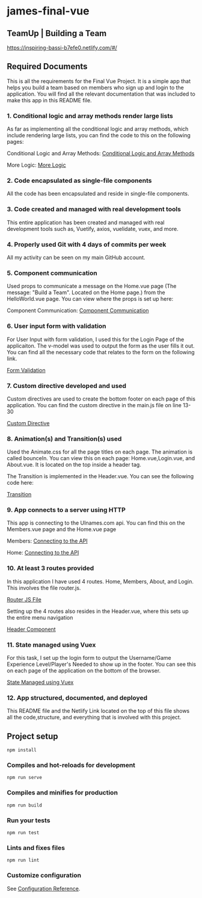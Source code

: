 # james-final-vue

## TeamUp | Building a Team 
https://inspiring-bassi-b7efe0.netlify.com/#/

## Required Documents
This is all the requirements for the Final Vue Project.
It is a simple app that helps you build a team based on members who sign up and login to the application. You will find all the relevant documentation that was included to make this app in this README file.

### 1. Conditional logic and array methods render large lists
As far as implementing all the conditional logic and array methods, which include rendering large lists, you can find the code to this on the following pages:

Conditional Logic and Array Methods: [Conditional Logic and Array Methods](https://github.com/jamesdesigns/james-final-vue/blob/master/src/views/Home.vue)

More Logic: [More Logic](https://github.com/jamesdesigns/james-final-vue/blob/master/src/views/Members.vue)



### 2. Code encapsulated as single-file components
All the code has been encapsulated and reside in single-file components.

### 3. Code created and managed with real development tools
This entire application has been created and managed with real development tools such as, Vuetify, axios, vuelidate, vuex, and more. 

### 4. Properly used Git with 4 days of commits per week
All my activity can be seen on my main GitHub account. 


### 5. Component communication
Used props to communicate a message on the Home.vue page (The message: "Build a Team". Located on the Home page.) from the HelloWorld.vue page. You can view where the props is set up here:

Component Communication: [Component Communication]()

### 6. User input form with validation
For User Input with form validation, I used this for the Login Page of the applicaiton.
The v-model was used to output the form as the user fills it out. You can find all the necessary code that relates to the form on the following link.

[Form Validation](https://github.com/jamesdesigns/james-final-vue/blob/master/src/views/Login.vue)

### 7. Custom directive developed and used
Custom directives are used to create the bottom footer on each page of this application. 
You can find the custom directive in the main.js file on line 13-30

[Custom Directive](https://github.com/jamesdesigns/james-final-vue/blob/master/src/main.js) 

### 8. Animation(s) and Transition(s) used
Used the Animate.css for all the page titles on each page. The animation is called bounceIn. You can view this on each page: Home.vue,Login.vue, and About.vue. It is located on the top inside a header tag.

The Transition is implemented in the Header.vue. You can see the following code here:

[Transition](https://github.com/jamesdesigns/james-final-vue/blob/master/src/components/Header.vue)

### 9. App connects to a server using HTTP
This app is connecting to the UInames.com api. You can find this on the Members.vue page and the Home.vue page

Members:
[Connecting to the API](https://github.com/jamesdesigns/james-final-vue/blob/master/src/views/Members.vue)

Home:
[Connecting to the API](https://github.com/jamesdesigns/james-final-vue/blob/master/src/views/Home.vue)

### 10. At least 3 routes provided
In this application I have used 4 routes. Home, Members, About, and Login.
This involves the file router.js. 

[Router JS File](https://github.com/jamesdesigns/james-final-vue/blob/master/src/router.js)

Setting up the 4 routes also resides in the Header.vue, where this sets up the entire menu navigation

[Header Component](https://github.com/jamesdesigns/james-final-vue/blob/master/src/components/Header.vue)

### 11. State managed using Vuex
For this task, I set up the login form to output the Username/Game Experience Level/Player's Needed to show up in the footer. You can see this on each page of the application on the bottom of the browser.

[State Managed using Vuex](https://github.com/jamesdesigns/james-final-vue/blob/master/src/store.js)

### 12. App structured, documented, and deployed
This README file and the Netlify Link located on the top of this file shows all the code,structure, and everything that is involved with this project.



## Project setup
```
npm install
```

### Compiles and hot-reloads for development
```
npm run serve
```

### Compiles and minifies for production
```
npm run build
```

### Run your tests
```
npm run test
```

### Lints and fixes files
```
npm run lint
```

### Customize configuration
See [Configuration Reference](https://cli.vuejs.org/config/).
